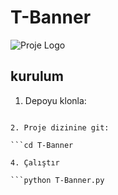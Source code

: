 # T-Banner
![Proje Logo](https://ibb.co/WGfy5Ts)

## kurulum
1. Depoyu klonla:

```git clone https://github.com/coderfenrir/T-Banner

2. Proje dizinine git:

```cd T-Banner

4. Çalıştır

```python T-Banner.py
